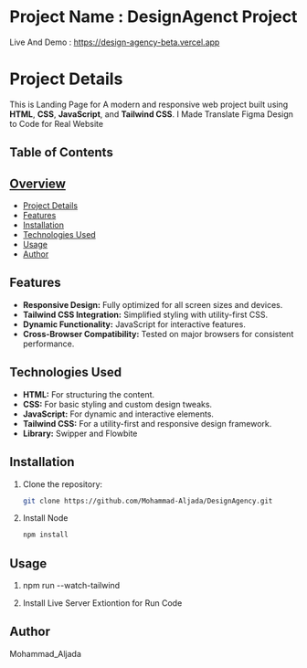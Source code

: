 # Project Name : **DesignAgenct Project**
Live And Demo : https://design-agency-beta.vercel.app
# Project Details
This is Landing Page for A modern and responsive web project built using **HTML**, **CSS**, **JavaScript**, and **Tailwind CSS**. I Made Translate Figma Design to Code for Real Website
## Table of Contents

## [Overview](#overview) 

- [Project Details](#technologies)
- [Features](#features)
- [Installation](#installation)
- [Technologies Used](#technologies)
- [Usage](#usage)
- [Author](#author)

## Features
- **Responsive Design:** Fully optimized for all screen sizes and devices.  
- **Tailwind CSS Integration:** Simplified styling with utility-first CSS.  
- **Dynamic Functionality:** JavaScript for interactive features.  
- **Cross-Browser Compatibility:** Tested on major browsers for consistent performance.  

## Technologies Used
- **HTML:** For structuring the content.  
- **CSS:** For basic styling and custom design tweaks.  
- **JavaScript:** For dynamic and interactive elements.  
- **Tailwind CSS:** For a utility-first and responsive design framework. 
- **Library:** Swipper and Flowbite 

## Installation
1. Clone the repository:  
   ```bash
   git clone https://github.com/Mohammad-Aljada/DesignAgency.git

2. Install Node 
   ```bash
   npm install
   ```

## Usage
1.  npm run --watch-tailwind

2. Install Live Server Extiontion for Run Code

## Author
Mohammad_Aljada
